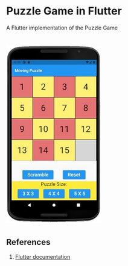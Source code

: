 # Puzzle Game in Flutter
A Flutter implementation of the Puzzle Game
#
<img align="center" src="puzzle.jpg" alt="Puzzle Game Screen">

#
## References
1. [Flutter documentation](https://flutter.dev/docs)